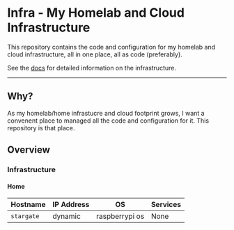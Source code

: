 # Infra - My Homelab and Cloud Infrastructure

This repository contains the code and configuration for my homelab and cloud infrastructure, all in one place, all as code (preferably).

See the [docs](docs/) for detailed information on the infrastructure.

---

## Why?
As my homelab/home infrastucre and cloud footprint grows, I want a convenent place to managed all the code and configuration for it. This repository is that place.

## Overview
### Infrastructure
#### Home
| Hostname | IP Address | OS | Services |
| --- | --- | --- | --- |
| `stargate` | dynamic | raspberrypi os | None |
